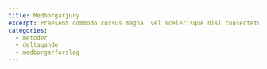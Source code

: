 ```yaml
---
title: Medborgarjury
excerpt: Praesent commodo cursus magna, vel scelerisque nisl consectetur et.
categories:
  - metoder
  - deltagande
  - medborgarforslag
---
```

